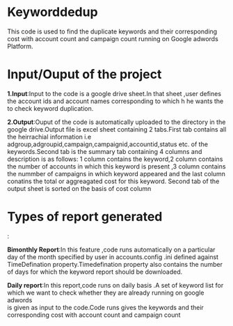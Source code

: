 # Keyworddedup

This code is used to find the duplicate keywords and their corresponding cost with account count and campaign count running on Google adwords Platform.

<h1><b>Input/Ouput of the project</b></h1> 


<b>1.Input</b>:Input to the code is a google drive sheet.In that sheet ,user defines the account ids and account names corresponding to which h
               he wants the to check keyword duplication.
               
               
               
<b>2.Output</b>:Ouput of the code is automatically uploaded to the directory in the google drive.Output file is excel sheet containing 
                2 tabs.First tab contains all the heirrachial information i.e adgroup,adgroupid,campaign,campaignid,accountid,status etc. 
                of the keywords.Second tab is the summary tab containing 4 columns and description is as follows:
                1 column contains the keyword,2 column contains the number of accounts in which this keyword is present ,3 column contains
                the nummber of campaigns in which keyword appeared and the last column conatins the total or aggreagated cost for this keyword.
                Second tab of the output sheet is sorted on the basis of cost column 


<h1><b>Types of report generated</b></h1>:

<b>Bimonthly Report</b>:In this feature ,code runs automatically on a particular day of the month specified by user in accounts.config
                    .ini defined against TimeDefination property.Timedefination property also contains the number of days for which the 
                    keyword report should be downloaded.
                    
                    
<b>Daily report</b>:In this report,code runs on daily basis .A set of keyword list for which we want to check whether they are already running on google adwords  
                is given as input to the code.Code runs gives the keywords and their corresponding cost with account count and campaign count 
                    
                    
                    

